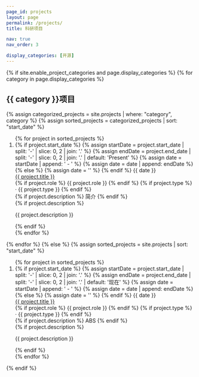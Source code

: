 ```yaml
---
page_id: projects
layout: page
permalink: /projects/
title: 科研项目

nav: true
nav_order: 3

display_categories: [开源]
---
```


<div class="publications">
{% if site.enable_project_categories and page.display_categories %}
<!-- Display categorized projects -->
  {% for category in page.display_categories %}
    <h2 id="{{ category }}-projects"> {{ category }}项目 </h2>
    {% assign categorized_projects = site.projects | where: "category", category %}
    {% assign sorted_projects = categorized_projects | sort: "start_date" %}
    <ol class="bibliography">
      {% for project in sorted_projects %}
        <li>
          <div class="row">
            <div class="col-xs-2 cl-sm-2 col-md-2 text-center abbr">
              {% if project.start_date %}
                {% assign startDate = project.start_date | split: '-' | slice: 0, 2 | join: '.' %}
                {% assign endDate = project.end_date | split: '-' | slice: 0, 2 | join: '.' | default: 'Present' %}
                {% assign date = startDate | append: ' - ' %}
                {% assign date = date | append: endDate %}
              {% else %}
                {% assign date = '' %}
              {% endif %}
              <abbr class="badge">{{ date }}</abbr>
            </div>
            <div class="col-xs-10 cl-sm-10 col-md-10 mt-2 mt-md-0">
              <div class="title font-weight-bold ml-1 ml-md-4">
                <a href="{{ project.url }}">{{ project.title }}</a>
              </div>
              <div class="periodical font-weight-bold ml-1 ml-md-4">
                {% if project.role %} {{ project.role }} {% endif %}
                {% if project.type %} &middot; {{ project.type }} {% endif %}
              </div>
              <div class="links ml-1 ml-md-4">
                {% if project.description %}
                  <a class="abstract btn btn-sm z-depth-0" role="button">简介</a>
                {% endif %}
              </div>
              {% if project.description %}
                <!-- Hidden abstract block -->
                <div class="abstract hidden ml-1 ml-md-4">
                  <p>{{ project.description }}</p>
                </div>
              {% endif %}
            </div>
          </div>
        </li>
      {% endfor %}
    </ol>
  {% endfor %}
{% else %}
<!-- Display projects without categories -->
  {% assign sorted_projects = site.projects | sort: "start_date" %}
  <ol class="bibliography">
    {% for project in sorted_projects %}
      <li>
        <div class="row">
          <div class="col-xs-2 cl-sm-2 col-md-2 text-center abbr">
            {% if project.start_date %}
              {% assign startDate = project.start_date | split: '-' | slice: 0, 2 | join: '.' %}
              {% assign endDate = project.end_date | split: '-' | slice: 0, 2 | join: '.' | default: '现在' %}
              {% assign date = startDate | append: ' - ' %}
              {% assign date = date | append: endDate %}
            {% else %}
              {% assign date = '' %}
            {% endif %}
            <abbr class="badge">{{ date }}</abbr>
          </div>
          <div class="col-xs-10 cl-sm-10 col-md-10 mt-2 mt-md-0">
            <div class="title font-weight-bold ml-1 ml-md-4">
              <a href="{{ project.url }}">{{ project.title }}</a>
            </div>
            <div class="periodical font-weight-bold ml-1 ml-md-4">
              {% if project.role %} {{ project.role }} {% endif %}
              {% if project.type %} &middot; {{ project.type }} {% endif %}
            </div>
          </div>
          <div class="links ml-1 ml-md-4">
            {% if project.description %}
              <a class="abstract btn btn-sm z-depth-0" role="button">ABS</a>
            {% endif %}
          </div>
          {% if project.description %}
            <!-- Hidden abstract block -->
            <div class="abstract hidden ml-1 ml-md-4">
              <p>{{ project.description }}</p>
            </div>
          {% endif %}
        </div>
      </li>
    {% endfor %}
  </ol>
{% endif %}
</div>
